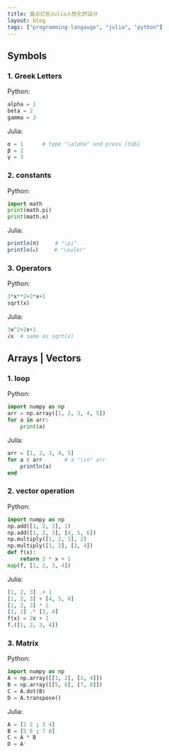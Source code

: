 ```yaml
---
title: 盘点亿些Julia人性化的设计
layout: blog
tags: ["programming-langauge", "julia", "python"]
---
```


## Symbols

### 1. Greek Letters

Python:

```python
alpha = 1
beta = 2
gamma = 3
```

Julia:

```julia
α = 1      # type "\alpha" and press [tab]
β = 2
γ = 3
```

### 2. constants

Python:

```python
import math
print(math.pi)
print(math.e)
```

Julia:

```julia
println(π)     # "\pi"
println(ℯ)     # "\euler"
```

### 3. Operators

Python:

```python
3*x**2+2*x+1
sqrt(x)
```

Julia:

```julia
3x^2+2x+1
√x  # same as sqrt(x)
```

## Arrays | Vectors

### 1. loop

Python:

```python
import numpy as np
arr = np.array([1, 2, 3, 4, 5])
for a in arr:
    print(a)
```

Julia:

```julia
arr = [1, 2, 3, 4, 5]
for a ∈ arr       # a "\in" arr
    println(a)
end
```

### 2. vector operation

Python:

```python
import numpy as np
np.add([1, 2, 3], 1)
np.add([1, 2, 3], [4, 5, 6])
np.multiply([1, 2, 3], 2)
np.multiply([1, 2], [3, 4])
def f(x):
    return 2 * x + 1
map(f, [1, 2, 3, 4])
```

Julia:

```julia
[1, 2, 3] .+ 1
[1, 2, 3] + [4, 5, 6]
[1, 2, 3] * 2
[1, 2] .* [3, 4]
f(x) = 2x + 1
f.([1, 2, 3, 4])
```

### 3. Matrix

Python:

```python
import numpy as np
A = np.array([[1, 2], [3, 4]])
B = np.array([[5, 6], [7, 8]])
C = A.dot(B)
D = A.transpose()
```

Julia:

```julia
A = [1 2 ; 3 4]
B = [5 6 ; 7 8]
C = A * B
D = A'
```